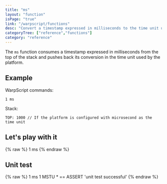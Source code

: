 ```yaml
---
title: "ms"
layout: "function"
isPage: "true"
link: "/warpscript/functions"
desc: "Convert a timestamp expressed in milliseconds to the time unit used by the platform"
categoryTree: ["reference","functions"]
category: "reference"
---
```

 

The `ms` function consumes a timestamp expressed in milliseconds from the top of the stack and pushes back its conversion in the time unit used by the platform.

## Example ##

WarpScript commands:

    1 ms

Stack: 

    TOP: 1000 // If the platform is configured with microsecond as the time unit


## Let's play with it ##

{% raw %}
<warp10-warpscript-widget backend="{{backend}}"  exec-endpoint="{{execEndpoint}}">1 ms
</warp10-warpscript-widget>
{% endraw %}    


## Unit test ##

{% raw %}
<warp10-warpscript-widget backend="{{backend}}"  exec-endpoint="{{execEndpoint}}">1 ms
1 MSTU * == ASSERT
'unit test successful'
</warp10-warpscript-widget>
{% endraw %}        
